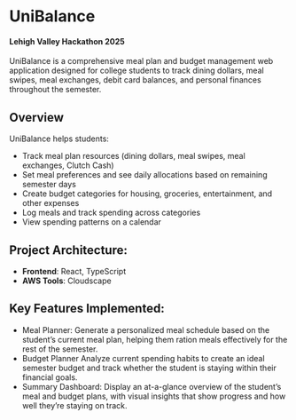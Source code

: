 # UniBalance
#### Lehigh Valley Hackathon 2025
UniBalance is a comprehensive meal plan and budget management web application designed for college students to track dining dollars, meal swipes, meal exchanges, debit card balances, and personal finances throughout the semester.

## Overview
UniBalance helps students:
- Track meal plan resources (dining dollars, meal swipes, meal exchanges, Clutch Cash)
- Set meal preferences and see daily allocations based on remaining semester days
- Create budget categories for housing, groceries, entertainment, and other expenses
- Log meals and track spending across categories
- View spending patterns on a calendar

## Project Architecture:
- **Frontend**: React, TypeScript
- **AWS Tools**: Cloudscape

## Key Features Implemented:
-  Meal Planner: Generate a personalized meal schedule based on the student’s current meal plan, helping them ration meals effectively for the rest of the semester.
- Budget Planner
Analyze current spending habits to create an ideal semester budget and track whether the student is staying within their financial goals.
- Summary Dashboard: Display an at-a-glance overview of the student’s meal and budget plans, with visual insights that show progress and how well they’re staying on track.




